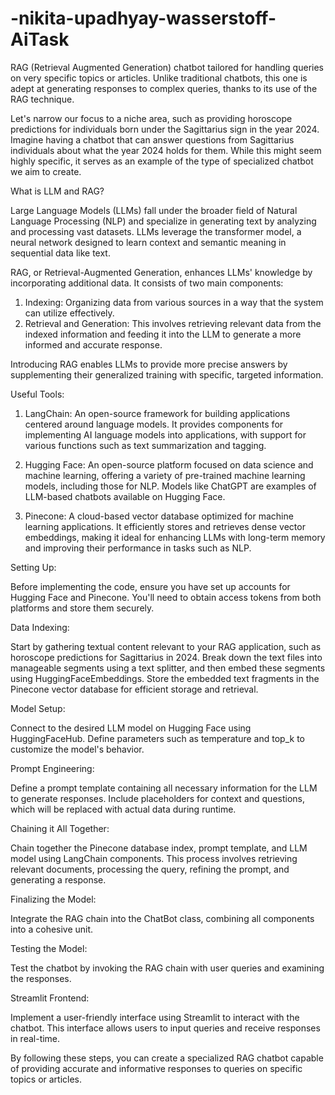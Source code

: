# -nikita-upadhyay-wasserstoff-AiTask

RAG (Retrieval Augmented Generation) chatbot tailored for handling queries on very specific topics or articles. Unlike traditional chatbots, this one is adept at generating responses to complex queries, thanks to its use of the RAG technique.

Let's narrow our focus to a niche area, such as providing horoscope predictions for individuals born under the Sagittarius sign in the year 2024. Imagine having a chatbot that can answer questions from Sagittarius individuals about what the year 2024 holds for them. While this might seem highly specific, it serves as an example of the type of specialized chatbot we aim to create.

What is LLM and RAG?

Large Language Models (LLMs) fall under the broader field of Natural Language Processing (NLP) and specialize in generating text by analyzing and processing vast datasets. LLMs leverage the transformer model, a neural network designed to learn context and semantic meaning in sequential data like text.

RAG, or Retrieval-Augmented Generation, enhances LLMs' knowledge by incorporating additional data. It consists of two main components:

1. Indexing: Organizing data from various sources in a way that the system can utilize effectively.
2. Retrieval and Generation: This involves retrieving relevant data from the indexed information and feeding it into the LLM to generate a more informed and accurate response.

Introducing RAG enables LLMs to provide more precise answers by supplementing their generalized training with specific, targeted information.

Useful Tools:

1. LangChain: An open-source framework for building applications centered around language models. It provides components for implementing AI language models into applications, with support for various functions such as text summarization and tagging.

2. Hugging Face: An open-source platform focused on data science and machine learning, offering a variety of pre-trained machine learning models, including those for NLP. Models like ChatGPT are examples of LLM-based chatbots available on Hugging Face.

3. Pinecone: A cloud-based vector database optimized for machine learning applications. It efficiently stores and retrieves dense vector embeddings, making it ideal for enhancing LLMs with long-term memory and improving their performance in tasks such as NLP.

Setting Up:

Before implementing the code, ensure you have set up accounts for Hugging Face and Pinecone. You'll need to obtain access tokens from both platforms and store them securely.

Data Indexing:

Start by gathering textual content relevant to your RAG application, such as horoscope predictions for Sagittarius in 2024. Break down the text files into manageable segments using a text splitter, and then embed these segments using HuggingFaceEmbeddings. Store the embedded text fragments in the Pinecone vector database for efficient storage and retrieval.

Model Setup:

Connect to the desired LLM model on Hugging Face using HuggingFaceHub. Define parameters such as temperature and top_k to customize the model's behavior.

Prompt Engineering:

Define a prompt template containing all necessary information for the LLM to generate responses. Include placeholders for context and questions, which will be replaced with actual data during runtime.

Chaining it All Together:

Chain together the Pinecone database index, prompt template, and LLM model using LangChain components. This process involves retrieving relevant documents, processing the query, refining the prompt, and generating a response.

Finalizing the Model:

Integrate the RAG chain into the ChatBot class, combining all components into a cohesive unit.

Testing the Model:

Test the chatbot by invoking the RAG chain with user queries and examining the responses.

Streamlit Frontend:

Implement a user-friendly interface using Streamlit to interact with the chatbot. This interface allows users to input queries and receive responses in real-time.

By following these steps, you can create a specialized RAG chatbot capable of providing accurate and informative responses to queries on specific topics or articles.
